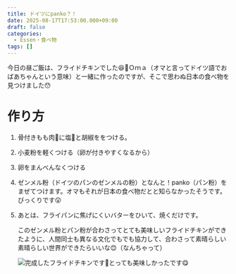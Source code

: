 ```yaml
---
title: ドイツにpanko？！
date: 2025-08-17T17:53:00.000+09:00
draft: false
categories:
  - Essen・食べ物
tags: []
---
```

今日の昼ご飯は、フライドチキンでした😆🍗Ｏｍａ（オマと言ってドイツ語でおばあちゃんという意味）と一緒に作ったのですが、そこで思わぬ日本の食べ物を見つけました😯

# 作り方

1. 骨付きもも肉🍗に塩🧂と胡椒ををつける。
2. 小麦粉を軽くつける（卵が付きやすくなるから）
3. 卵をまんべんなくつける
4. ゼンメル粉（ドイツのパンのゼンメルの粉）となんと！panko（パン粉）をまぜてつけます。オマもそれが日本の食べ物だとと知らなかったそうです。びっくりです😲
5. あとは、フライパンに焦げにくいバターをひいて、焼くだけです。

   このゼンメル粉とパン粉が合わさってとても美味しいフライドチキンができたように、人間同士も異なる文化でもでも協力して、合わさって素晴らしい素晴らしい世界ができたらいいな😊（なんちゃって）

   ![完成したフライドチキンです🍗とっても美味しかったです😋](/images/uploads/img_20250817_125616047.jpg)
